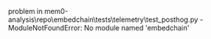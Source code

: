 problem in mem0-analysis\repo\embedchain\tests\telemetry\test_posthog.py - ModuleNotFoundError: No module named 'embedchain'
